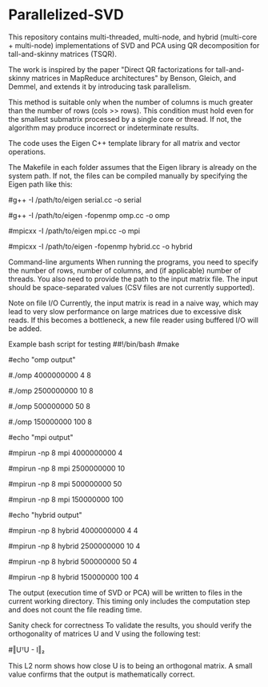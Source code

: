# Parallelized-SVD
This repository contains multi-threaded, multi-node, and hybrid (multi-core + multi-node) implementations of SVD and PCA using QR decomposition for tall-and-skinny matrices (TSQR).

The work is inspired by the paper "Direct QR factorizations for tall-and-skinny matrices in MapReduce architectures" by Benson, Gleich, and Demmel, and extends it by introducing task parallelism.

This method is suitable only when the number of columns is much greater than the number of rows (cols >> rows). This condition must hold even for the smallest submatrix processed by a single core or thread. If not, the algorithm may produce incorrect or indeterminate results.

The code uses the Eigen C++ template library for all matrix and vector operations.

The Makefile in each folder assumes that the Eigen library is already on the system path. If not, the files can be compiled manually by specifying the Eigen path like this:

#g++ -I /path/to/eigen serial.cc -o serial

#g++ -I /path/to/eigen -fopenmp omp.cc -o omp

#mpicxx -I /path/to/eigen mpi.cc -o mpi

#mpicxx -I /path/to/eigen -fopenmp hybrid.cc -o hybrid

Command-line arguments
When running the programs, you need to specify the number of rows, number of columns, and (if applicable) number of threads. You also need to provide the path to the input matrix file. The input should be space-separated values (CSV files are not currently supported).

Note on file I/O
Currently, the input matrix is read in a naive way, which may lead to very slow performance on large matrices due to excessive disk reads. If this becomes a bottleneck, a new file reader using buffered I/O will be added.

Example bash script for testing
##!/bin/bash
#make

#echo "omp output"

#./omp 4000000000 4 8

#./omp 2500000000 10 8

#./omp 500000000 50 8

#./omp 150000000 100 8


#echo "mpi output"

#mpirun -np 8 mpi 4000000000 4

#mpirun -np 8 mpi 2500000000 10

#mpirun -np 8 mpi 500000000 50

#mpirun -np 8 mpi 150000000 100



#echo "hybrid output"

#mpirun -np 8 hybrid 4000000000 4 4

#mpirun -np 8 hybrid 2500000000 10 4

#mpirun -np 8 hybrid 500000000 50 4

#mpirun -np 8 hybrid 150000000 100 4

The output (execution time of SVD or PCA) will be written to files in the current working directory. This timing only includes the computation step and does not count the file reading time.

Sanity check for correctness
To validate the results, you should verify the orthogonality of matrices U and V using the following test:

#‖UᵀU - I‖₂

This L2 norm shows how close U is to being an orthogonal matrix. A small value confirms that the output is mathematically correct.

